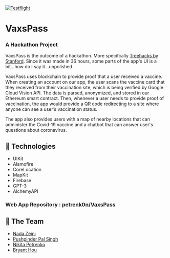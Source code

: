 
[![Testflight](https://img.shields.io/badge/Testflight-Coming%20Soon-blue.svg?style=for-the-badge)]()

# VaxsPass
### A Hackathon Project
VaxsPass is the outcome of a hackathon. More specifcally [Treehacks by Stanford](http://treehacks.com/). Since it was made in 36 hours, some parts of the app's UI is a bit...how do I say it...unpolished.

VaxsPass uses blockchain to provide proof that a user received a vaccine. When creating an account on our app, the user scans the vaccine card that they received from their vaccination site, which is being verified by Google Cloud Vision API. The data is parsed, anonymized, and stored in our Ethereum smart contract. Then, whenever a user needs to provide proof of vaccination, the app would provide a QR code redirecting to a site where anyone can see a user’s vaccination status.

The app also provides users with a map of nearby locations that can administer the Covid-19 vaccine and a chatbot that can answer user's questions about coronavirus.

## 👾 Technologies
* UIKit
* Alamofire
* CoreLocation
* MapKit
* Firebase
* GPT-3
* AlchemyAPI
### Web App Repository : [petrenk0n/VaxsPass](https://github.com/petrenk0n/VaxsPass)
## 💪 The Team
* [Nada Zeini](https://github.com/nadazeini)
* [Pushpinder Pal Singh](https://github.com/pushpinderpalsingh)
* [Nikita Petrenko](https://github.com/petrenk0n)
* [Bryant Hou](https://www.linkedin.com/in/bryant-hou/)
